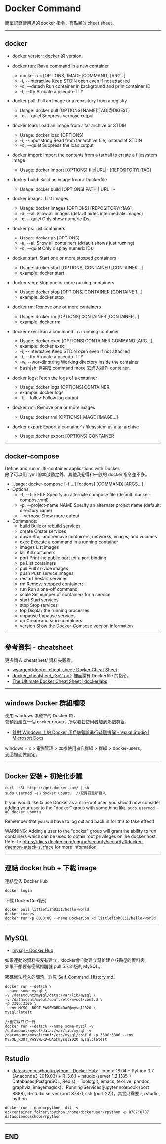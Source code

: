 # Docker Command

簡單記錄使用過的 docker 指令，有點類似 cheet sheet。  

---

## docker

- docker version: docker 的 version。  

- docker run: Run a command in a new container
  - docker run [OPTIONS] IMAGE [COMMAND] [ARG...]
  - -i, --interactive                    Keep STDIN open even if not attached
  - -d, --detach                         Run container in background and print container ID
  - -t, --tty                            Allocate a pseudo-TTY

- docker pull: Pull an image or a repository from a registry
  - Usage:  docker pull [OPTIONS] NAME[:TAG|@DIGEST]
  - -q, --quiet                   Suppress verbose output

- docker load: Load an image from a tar archive or STDIN
  - Usage:  docker load [OPTIONS]
  - -i, --input string   Read from tar archive file, instead of STDIN
  - -q, --quiet          Suppress the load output

- docker import: Import the contents from a tarball to create a filesystem image
  - Usage:  docker import [OPTIONS] file|URL|- [REPOSITORY[:TAG]

- docker build: Build an image from a Dockerfile
  - Usage:  docker build [OPTIONS] PATH | URL | -

- docker images: List images
  - Usage:  docker images [OPTIONS] [REPOSITORY[:TAG]
  - -a, --all             Show all images (default hides intermediate images)
  - -q, --quiet           Only show numeric IDs

- docker ps: List containers
  - Usage:  docker ps [OPTIONS]
  - -a, --all             Show all containers (default shows just running)
  - -q, --quiet           Only display numeric IDs

- docker start: Start one or more stopped containers
  - Usage:  docker start [OPTIONS] CONTAINER [CONTAINER...]
  - example: docker start <container name or container ID>

- docker stop: Stop one or more running containers
  - Usage:  docker stop [OPTIONS] CONTAINER [CONTAINER...]
  - example: docker stop <container name or container ID>

- docker rm: Remove one or more containers
  - Usage:  docker rm [OPTIONS] CONTAINER [CONTAINER...]
  - example: docker rm <container name or container ID>

- docker exec: Run a command in a running container
  - Usage:  docker exec [OPTIONS] CONTAINER COMMAND [ARG...]
  - example: docker exec <container name or container ID>
  - -i, --interactive          Keep STDIN open even if not attached
  - -t, --tty                  Allocate a pseudo-TTY
  - -w, --workdir string       Working directory inside the container
  - bash|sh: 用甚麼 command mode 去進入操作 container。

- docker logs: Fetch the logs of a container
  - Usage:  docker logs [OPTIONS] CONTAINER
  - example: docker logs <container name or container ID>
  - -f, --follow         Follow log output

- docker rmi: Remove one or more images
  - Usage:  docker rmi [OPTIONS] IMAGE [IMAGE...]

- docker export: Export a container's filesystem as a tar archive
  - Usage:  docker export [OPTIONS] CONTAINER

---

## docker-compose

Define and run multi-container applications with Docker.  
除了可以用 .yml 腳本啟動之外，其他我覺得和一般的 docker 指令差不多。

- Usage: docker-compose [-f <arg>...] [options] [COMMAND] [ARGS...]
- Options:
  - -f, --file FILE             Specify an alternate compose file (default: docker-compose.yml)
  - -p, --project-name NAME     Specify an alternate project name (default: directory name)
  - --verbose                   Show more output  
- Commands:
  - build              Build or rebuild services
  - create             Create services
  - down               Stop and remove containers, networks, images, and volumes
  - exec               Execute a command in a running container
  - images             List images
  - kill               Kill containers
  - port               Print the public port for a port binding
  - ps                 List containers
  - pull               Pull service images
  - push               Push service images
  - restart            Restart services
  - rm                 Remove stopped containers
  - run                Run a one-off command
  - scale              Set number of containers for a service
  - start              Start services
  - stop               Stop services
  - top                Display the running processes
  - unpause            Unpause services
  - up                 Create and start containers
  - version            Show the Docker-Compose version information

---

## 參考資料 - cheatsheet

更多請去 cheatsheet/ 資料夾觀看。

- [wsargent/docker-cheat-sheet: Docker Cheat Sheet](https://github.com/wsargent/docker-cheat-sheet)
- [docker_cheatsheet_r3v2.pdf](https://design.jboss.org/redhatdeveloper/marketing/docker_cheatsheet/cheatsheet/images/docker_cheatsheet_r3v2.pdf): 裡面還有 Dockerfile 的指令。
- [The Ultimate Docker Cheat Sheet | dockerlabs](http://dockerlabs.collabnix.com/docker/cheatsheet/)

---

## windows Docker 群組權限

使用 windows 系統下的 Docker 時，  
會預設建立一個 docker group，所以要把使用者加到那個群組。

- [針對 Windows 上的 Docker 用戶端錯誤進行疑難排解 - Visual Studio | Microsoft Docs](https://docs.microsoft.com/zh-tw/visualstudio/containers/troubleshooting-docker-errors?view=vs-2019)

windows + x > 電腦管理 > 本機使用者和群組 > 群組 > docker-users。  
到這裡面做設定。

---

## Docker 安裝 + 初始化步驟

```{bash}
curl -sSL https://get.docker.com/ | sh
sudo usermod -aG docker ubuntu  //記得要重新登入
```

If you would like to use Docker as a non-root user, you should now consider adding your user to the "docker" group with something like: `sudo usermod -aG docker ubuntu`

Remember that you will have to log out and back in for this to take effect!

WARNING: Adding a user to the "docker" group will grant the ability to run containers which can be used to obtain root privileges on the docker host. Refer to https://docs.docker.com/engine/security/security/#docker-daemon-attack-surface for more information.

---

## 連結 docker hub + 下載 image

連結登入 Docker Hub

```{bash}
docker login
```

下載 DockerCon範例

```{bash}
docker pull littlefish0331/hello-world
docker images
docker run -p 8080:80 --name DockerCon -d littlefish0331/hello-world
```

---

## MySQL

- [mysql - Docker Hub](https://hub.docker.com/_/mysql?tab=description)

如果連動的資料夾沒有建立，docker會自動建立幫忙建立該路徑的資料夾。  
如果不想要有密碼問題就 pull 5.7.31版的 MySQL。

密碼無法登入的問題，詳見 Self_Command_History.md。

```{bash}
docker run --detach \
--name some-mysql \
-v /datamount/mysql/data:/var/lib/mysql \
-v /datamount/mysql/conf:/etc/mysql/conf.d \
-p 3306:3306 \
--env MYSQL_ROOT_PASSWORD=DAS@mysql2020 \
mysql:latest

//也可以只打一行
docker run --detach --name some-mysql -v /datamount/mysql/data:/var/lib/mysql -v /datamount/mysql/conf:/etc/mysql/conf.d -p 3306:3306 --env MYSQL_ROOT_PASSWORD=DAS@mysql2020 mysql:latest
```

---

## Rstudio

- [datascienceschool/rpython - Docker Hub](https://hub.docker.com/r/datascienceschool/rpython/): Ubuntu 18.04 + Python 3.7 (Anaconda3-2019.03) + R-3.6.1 + rstudio-server 1.2.1335 + Databases(PostgreSQL, Redis) + Tools(git, emacs, tex-live, pandoc, graphviz, imagemagick)、Running Services(jupyter notebook (port 8888), R-studio server (port 8787), ssh (port 22))。其實只需要 r, rstudio, python

```{bash}
docker run --name=rpython -dit -v e:\container_folder\rpython:/home/dockeruser/rpython -p 8787:8787 datascienceschool/rpython
```

---

## END
